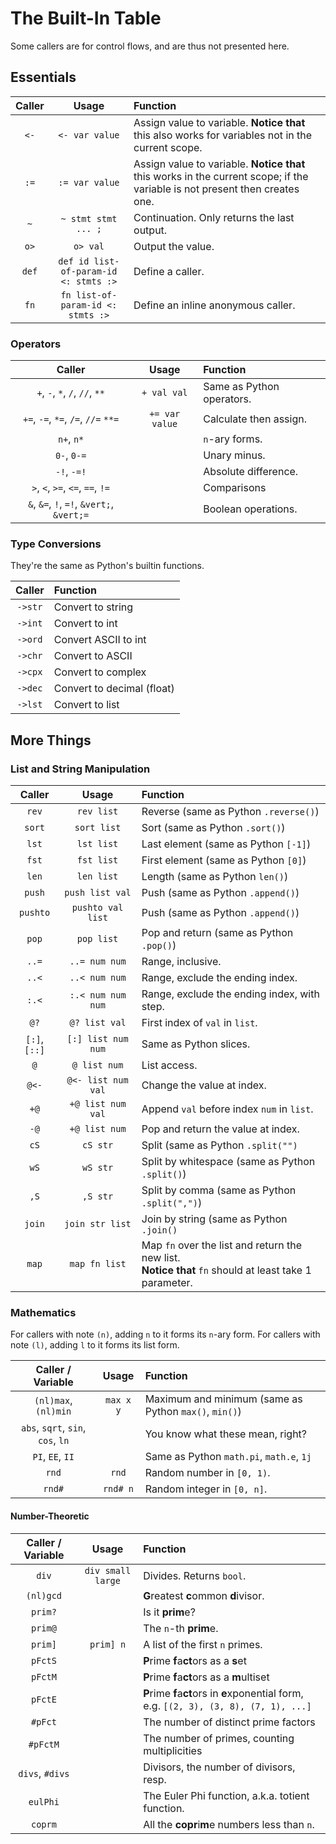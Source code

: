 # The Built-In Table

Some callers are for control flows, and are thus not presented here.

## Essentials

| Caller |                 Usage                 | Function                                                                                                                    |
|:------:|:-------------------------------------:|:----------------------------------------------------------------------------------------------------------------------------|
|  `<-`  |            `<- var value`             | Assign value to variable. **Notice that** this also works for variables not in the current scope.                           |
|  `:=`  |            `:= var value`             | Assign value to variable. **Notice that** this works in the current scope; if the variable is not present then creates one. |
|  `~`   |          `~ stmt stmt ... ;`          | Continuation. Only returns the last output.                                                                                 |
|  `o>`  |               `o> val`                | Output the value.                                                                                                           |
| `def`  | `def id list-of-param-id <: stmts :>` | Define a caller.                                                                                                            |
|  `fn`  |   `fn list-of-param-id <: stmts :>`   | Define an inline anonymous caller.                                                                                          |

### Operators

|                  Caller                   |     Usage      | Function                  |
|:-----------------------------------------:|:--------------:|:--------------------------|
|      `+`, `-`, `*`, `/`, `//`, `**`       |  `+ val val`   | Same as Python operators. |
|    `+=`, `-=`, `*=`, `/=`, `//=` `**=`    | `+= var value` | Calculate then assign.    |
|                `n+`, `n*`                 |                | `n`-ary forms.            |
|                `0-`, `0-=`                |                | Unary minus.              |
|                `-!`, `-=!`                |                | Absolute difference.      |
|     `>`, `<`, `>=`, `<=`, `==`, `!=`      |                | Comparisons               |
| `&`, `&=`, `!`, `=!`, `&vert;`, `&vert;=` |                | Boolean operations.       |

### Type Conversions

They're the same as Python's builtin functions.

| Caller  | Function                   |
|:-------:|:---------------------------|
| `->str` | Convert to string          |
| `->int` | Convert to int             |
| `->ord` | Convert ASCII to int       |
| `->chr` | Convert to ASCII           |
| `->cpx` | Convert to complex         |
| `->dec` | Convert to decimal (float) |
| `->lst` | Convert to list            |

## More Things

### List and String Manipulation

|    Caller     |       Usage        | Function                                                                                                   |
|:-------------:|:------------------:|:-----------------------------------------------------------------------------------------------------------|
|     `rev`     |     `rev list`     | Reverse (same as Python `.reverse()`)                                                                      |
|    `sort`     |    `sort list`     | Sort (same as Python `.sort()`)                                                                            |
|     `lst`     |     `lst list`     | Last element (same as Python `[-1]`)                                                                       |
|     `fst`     |     `fst list`     | First element (same as Python `[0]`)                                                                       |
|     `len`     |     `len list`     | Length (same as Python `len()`)                                                                            |
|    `push`     |  `push list val`   | Push (same as Python `.append()`)                                                                          |
|   `pushto`    | `pushto val list`  | Push (same as Python `.append()`)                                                                          |
|     `pop`     |     `pop list`     | Pop and return (same as Python `.pop()`)                                                                   |
|     `..=`     |   `..= num num`    | Range, inclusive.                                                                                          |
|     `..<`     |   `..< num num`    | Range, exclude the ending index.                                                                           |
|     `:.<`     | `:.< num num num`  | Range, exclude the ending index, with step.                                                                |
|     `@?`      |   `@? list val`    | First index of `val` in `list`.                                                                            |
| `[:]`, `[::]` | `[:] list num num` | Same as Python slices.                                                                                     |
|      `@`      |    `@ list num`    | List access.                                                                                               |
|     `@<-`     | `@<- list num val` | Change the value at index.                                                                                 |
|     `+@`      | `+@ list num val`  | Append `val` before index `num` in `list`.                                                                 |
|     `-@`      |   `+@ list num`    | Pop and return the value at index.                                                                         |
|     `cS`      |      `cS str`      | Split (same as Python `.split("")`                                                                         |
|     `wS`      |      `wS str`      | Split by whitespace (same as Python `.split()`)                                                            |
|     `,S`      |      `,S str`      | Split by comma (same as Python `.split(",")`)                                                              |
|    `join`     |  `join str list`   | Join by string (same as Python `.join()`                                                                   |
|     `map`     |   `map fn list`    | Map `fn` over the list and return the new list.<br/>**Notice that** `fn` should at least take 1 parameter. |

### Mathematics

For callers with note `(n)`, adding `n` to it forms its `n`-ary form.
For callers with note `(l)`, adding `l` to it forms its list form.

|         Caller / Variable         |   Usage   | Function                                              |
|:---------------------------------:|:---------:|:------------------------------------------------------|
|       `(nl)max`, `(nl)min`        | `max x y` | Maximum and minimum (same as Python `max()`, `min()`) |
| `abs`, `sqrt`, `sin`, `cos`, `ln` |           | You know what these mean, right?                      |
|         `PI`, `EE`, `II`          |           | Same as Python `math.pi`, `math.e`, `1j`              |
|               `rnd`               |   `rnd`   | Random number in `[0, 1)`.                            |
|              `rnd#`               | `rnd# n`  | Random integer in `[0, n]`.                           |

#### Number-Theoretic

| Caller / Variable |       Usage       | Function                                                                                |
|:-----------------:|:-----------------:|:----------------------------------------------------------------------------------------|
|       `div`       | `div small large` | Divides. Returns `bool`.                                                                |
|     `(nl)gcd`     |                   | **G**reatest **c**ommon **d**ivisor.                                                    |
|      `prim?`      |                   | Is it **prim**e?                                                                        |
|      `prim@`      |                   | The `n`-th **prim**e.                                                                   |
|      `prim]`      |     `prim] n`     | A list of the first `n` primes.                                                         |
|      `pFctS`      |                   | **P**rime **f**a**ct**ors as a **s**et                                                  |
|      `pFctM`      |                   | **P**rime **f**a**ct**ors as a **m**ultiset                                             |
|      `pFctE`      |                   | **P**rime **f**a**ct**ors in **e**xponential form, e.g. `[(2, 3), (3, 8), (7, 1), ...]` |
|      `#pFct`      |                   | The number of distinct prime factors                                                    |
|     `#pFctM`      |                   | The number of primes, counting multiplicities                                           |
|  `divs`, `#divs`  |                   | Divisors, the number of divisors, resp.                                                 |
|     `eulPhi`      |                   | The Euler Phi function, a.k.a. totient function.                                        |
|      `coprm`      |                   | All the **copr**i**m**e numbers less than `n`.                                          |
